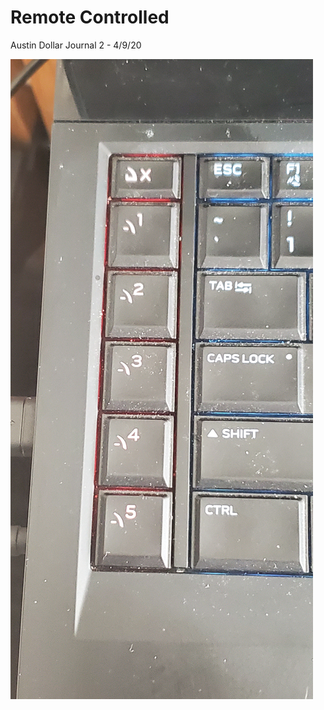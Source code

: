 # Remote Controlled 

Austin Dollar Journal 2 - 4/9/20



![Picture of my Keyboard](https://github.com/UsabilityEngineering/uxportfolio-a-ddollar-cs/blob/master/assets/keyboardalienware.jpg "Picture of My Keyboard")
